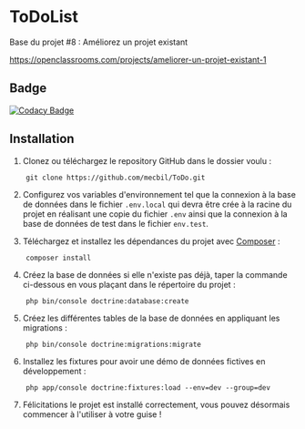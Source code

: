 ToDoList
========

Base du projet #8 : Améliorez un projet existant

https://openclassrooms.com/projects/ameliorer-un-projet-existant-1

## Badge

[![Codacy Badge](https://app.codacy.com/project/badge/Grade/b2b2b34954834ea3b6f971d14ef80047)](https://www.codacy.com/gh/mecbil/ToDo/dashboard?utm_source=github.com&amp;utm_medium=referral&amp;utm_content=mecbil/ToDo&amp;utm_campaign=Badge_Grade)

## Installation
1. Clonez ou téléchargez le repository GitHub dans le dossier voulu :
```
    git clone https://github.com/mecbil/ToDo.git
```
2. Configurez vos variables d'environnement tel que la connexion à la base de données dans le fichier `.env.local` qui devra être crée à la racine du projet en réalisant une copie du fichier `.env` ainsi que la connexion à la base de données de test dans le fichier `env.test`.

3. Téléchargez et installez les dépendances du projet avec [Composer](https://getcomposer.org/download/) :
```
    composer install
```
4. Créez la base de données si elle n'existe pas déjà, taper la commande ci-dessous en vous plaçant dans le répertoire du projet :
```
    php bin/console doctrine:database:create
```
5. Créez les différentes tables de la base de données en appliquant les migrations :
```
    php bin/console doctrine:migrations:migrate
```
6. Installez les fixtures pour avoir une démo de données fictives en développement :
```
    php app/console doctrine:fixtures:load --env=dev --group=dev
```
7. Félicitations le projet est installé correctement, vous pouvez désormais commencer à l'utiliser à votre guise !

